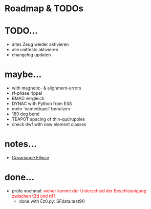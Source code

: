 # Roadmap & TODOs
# TODO...
* altes Zeug wieder aktivieren
* alle unittests aktivieren
* changelog updaten
# maybe...
* with magnetic- & alignment-errors
* rf-phase rippel
* BMAD vergleich
* DYNAC with Python from ESS
* mehr 'namedtupel' benutzen
* 180 deg bend
* TEAPOT spacing of thin-qudrupoles
* check dwf with new element classes
# notes...
* [Covariance Ellipse](https://carstenschelp.github.io/2018/09/14/Plot_Confidence_Ellipse_001.html)
# done...
* prüfe nochmal: <span style="color:red">woher kommt der Unterschied der Beschleunigung zwischen t3d und ttf?</span> 
  * done with Ez0.py: SFdata.test9()

